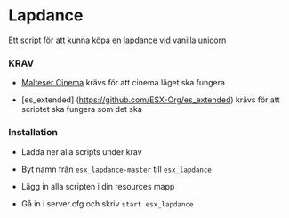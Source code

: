 # Lapdance
Ett script för att kunna köpa en lapdance vid vanilla unicorn

### KRAV

 - [Malteser Cinema](https://github.com/malteserboi/malteser_cinema) krävs för att cinema läget ska fungera
 
 - [es_extended] (https://github.com/ESX-Org/es_extended) krävs för att scriptet ska fungera som det ska

### Installation

 - Ladda ner alla scripts under krav
 
 - Byt namn från ```esx_lapdance-master``` till ```esx_lapdance```
 
 - Lägg in alla scripten i din resources mapp
 
 - Gå in i server.cfg och skriv ``` start esx_lapdance ```
 
 
